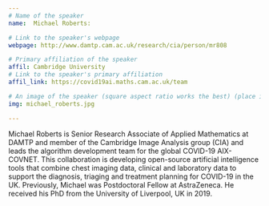 ```yaml
---
# Name of the speaker
name:  Michael Roberts: 

# Link to the speaker's webpage
webpage: http://www.damtp.cam.ac.uk/research/cia/person/mr808

# Primary affiliation of the speaker
affil: Cambridge University
# Link to the speaker's primary affiliation
affil_link: https://covid19ai.maths.cam.ac.uk/team

# An image of the speaker (square aspect ratio works the best) (place in the `assets/img/speakers` directory)
img: michael_roberts.jpg

---
```


<!-- Whatever you write below will show up as the speaker's bio -->

Michael Roberts is Senior Research Associate of Applied Mathematics at DAMTP and member of the Cambridge Image Analysis group (CIA) and leads the algorithm development team for the global COVID-19 AIX-COVNET. This collaboration is developing open-source artificial intelligence tools that combine chest imaging data, clinical and laboratory data to support the diagnosis, triaging and treatment planning for COVID-19 in the UK. Previously, Michael was Postdoctoral Fellow at AstraZeneca. He received his PhD from the University of Liverpool, UK in 2019.
